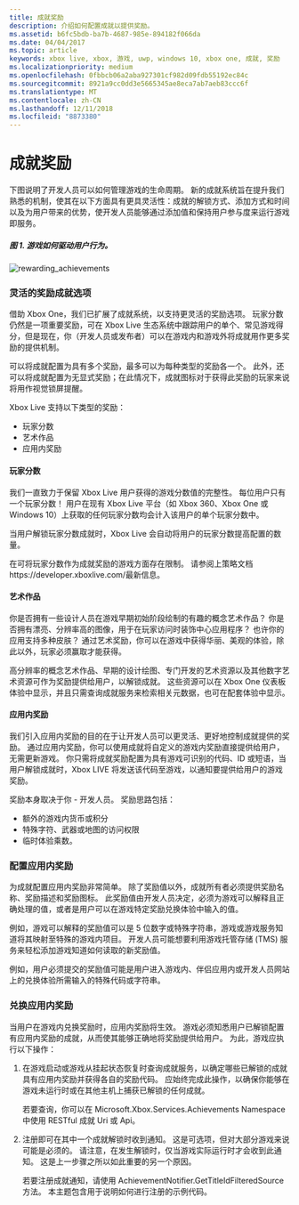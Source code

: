```yaml
---
title: 成就奖励
description: 介绍如何配置成就以提供奖励。
ms.assetid: b6fc5bdb-ba7b-4687-985e-894182f066da
ms.date: 04/04/2017
ms.topic: article
keywords: xbox live, xbox, 游戏, uwp, windows 10, xbox one, 成就, 奖励
ms.localizationpriority: medium
ms.openlocfilehash: 0fbbcb06a2aba927301cf982d09fdb55192ec84c
ms.sourcegitcommit: 8921a9cc0dd3e5665345ae8eca7ab7aeb83ccc6f
ms.translationtype: MT
ms.contentlocale: zh-CN
ms.lasthandoff: 12/11/2018
ms.locfileid: "8873380"
---
```

# <a name="achievement-rewards"></a>成就奖励

下图说明了开发人员可以如何管理游戏的生命周期。 新的成就系统旨在提升我们熟悉的机制，使其在以下方面具有更具灵活性：成就的解锁方式、添加方式和时间以及为用户带来的优势，使开发人员能够通过添加值和保持用户参与度来运行游戏即服务。

##### <a name="figure-1---how-a-title-might-drive-user-behavior"></a>图 1.   游戏如何驱动用户行为。 #####
![rewarding_achievements](../images/omega/achievements_overview_01_drive_behavior.png)

### <a name="flexible-options-for-rewarding-achievement"></a>灵活的奖励成就选项 ###
借助 Xbox One，我们已扩展了成就系统，以支持更灵活的奖励选项。 玩家分数仍然是一项重要奖励，可在 Xbox Live 生态系统中跟踪用户的单个、常见游戏得分，但是现在，你（开发人员或发布者）可以在游戏内和游戏外将成就用作更多奖励的提供机制。

可以将成就配置为具有多个奖励，最多可以为每种类型的奖励各一个。 此外，还可以将成就配置为无显式奖励；在此情况下，成就图标对于获得此奖励的玩家来说将用作视觉锁屏提醒。

Xbox Live 支持以下类型的奖励：

* 玩家分数
* 艺术作品
* 应用内奖励

#### <a name="gamerscore"></a>玩家分数 ####
我们一直致力于保留 Xbox Live 用户获得的游戏分数值的完整性。 每位用户只有一个玩家分数！ 用户在现有 Xbox Live 平台（如 Xbox 360、Xbox One 或 Windows 10）上获取的任何玩家分数均会计入该用户的单个玩家分数中。

当用户解锁玩家分数成就时，Xbox Live 会自动将用户的玩家分数提高配置的数量。

在可将玩家分数作为成就奖励的游戏方面存在限制。 请参阅上策略文档https://developer.xboxlive.com/最新信息。

#### <a name="art"></a>艺术作品 ####
你是否拥有一些设计人员在游戏早期初始阶段绘制的有趣的概念艺术作品？ 你是否拥有漂亮、分辨率高的图像，用于在玩家访问时装饰中心应用程序？ 也许你的应用支持多种皮肤？ 通过艺术奖励，你可以在游戏中获得华丽、美观的体验，除此以外，玩家必须赢取才能获得。

高分辨率的概念艺术作品、早期的设计绘图、专门开发的艺术资源以及其他数字艺术资源可作为奖励提供给用户，以解锁成就。 这些资源可以在 Xbox One 仪表板体验中显示，并且只需查询成就服务来检索相关元数据，也可在配套体验中显示。

#### <a name="in-app-rewards"></a>应用内奖励 ####
我们引入应用内奖励的目的在于让开发人员可以更灵活、更好地控制成就提供的奖励。 通过应用内奖励，你可以使用成就将自定义的游戏内奖励直接提供给用户，无需更新游戏。 你只需将成就奖励配置为具有游戏可识别的代码、ID 或短语，当用户解锁成就时，Xbox LIVE 将发送该代码至游戏，以通知要提供给用户的游戏奖励。

奖励本身取决于你 - 开发人员。 奖励思路包括：

* 额外的游戏内货币或积分
* 特殊字符、武器或地图的访问权限
* 临时体验乘数。

### <a name="configuring-in-app-rewards"></a>配置应用内奖励 ###
为成就配置应用内奖励非常简单。 除了奖励值以外，成就所有者必须提供奖励名称、奖励描述和奖励图标。 此奖励值由开发人员决定，必须为游戏可以解释且正确处理的值，或者是用户可以在游戏特定奖励兑换体验中输入的值。

例如，游戏可以解释的奖励值可以是 5 位数字或特殊字符串，游戏或游戏服务知道将其映射至特殊的游戏内项目。 开发人员可能想要利用游戏托管存储 (TMS) 服务来轻松添加游戏知道如何读取的新奖励值。

例如，用户必须提交的奖励值可能是用户进入游戏内、伴侣应用内或开发人员网站上的兑换体验所需输入的特殊代码或字符串。

### <a name="redeeming-in-app-rewards"></a>兑换应用内奖励 ###
当用户在游戏内兑换奖励时，应用内奖励将生效。 游戏必须知悉用户已解锁配置有应用内奖励的成就，从而使其能够正确地将奖励提供给用户。 为此，游戏应执行以下操作：

1. 在游戏启动或游戏从挂起状态恢复时查询成就服务，以确定哪些已解锁的成就具有应用内奖励并获得各自的奖励代码。 应始终完成此操作，以确保你能够在游戏未运行时或在其他主机上捕获已解锁的任何成就。  

    若要查询，你可以在 Microsoft.Xbox.Services.Achievements Namespace 中使用 RESTful 成就 Uri 或 Api。

2. 注册即可在其中一个成就解锁时收到通知。 这是可选项，但对大部分游戏来说可能是必须的。 请注意，在发生解锁时，仅当游戏实际运行时才会收到此通知。 这是上一步骤之所以如此重要的另一个原因。

   若要注册成就通知，请使用 AchievementNotifier.GetTitleIdFilteredSource 方法。 本主题包含用于说明如何进行注册的示例代码。
